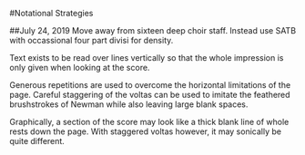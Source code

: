 #Notational Strategies

##July 24, 2019
Move away from sixteen deep choir staff. Instead use SATB with occassional four part divisi for density.

Text exists to be read over lines vertically so that the whole impression is only given when looking at the score.

Generous repetitions are used to overcome the horizontal limitations of the page. Careful staggering of the voltas can be used to imitate the feathered brushstrokes of Newman while also leaving large blank spaces.

Graphically, a section of the score may look like a thick blank line of whole rests down the page. With staggered voltas however, it may sonically be quite different.


